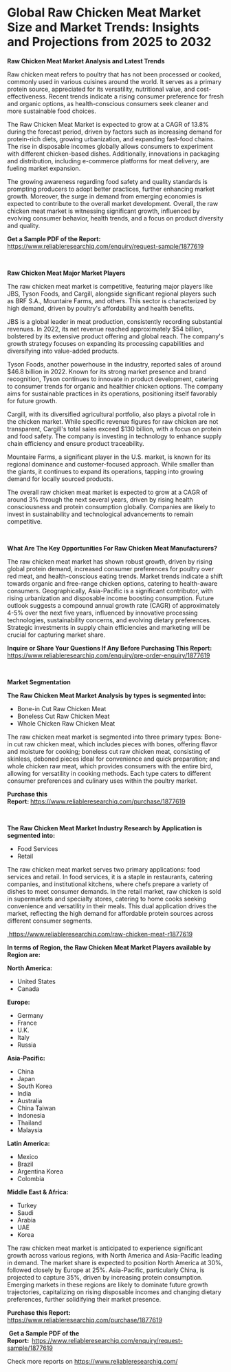 <p><h1>Global Raw Chicken Meat Market Size and Market Trends: Insights and Projections from 2025 to 2032</h1></p><p><strong>Raw Chicken Meat Market Analysis and Latest Trends</strong></p>
<p><p>Raw chicken meat refers to poultry that has not been processed or cooked, commonly used in various cuisines around the world. It serves as a primary protein source, appreciated for its versatility, nutritional value, and cost-effectiveness. Recent trends indicate a rising consumer preference for fresh and organic options, as health-conscious consumers seek cleaner and more sustainable food choices.</p><p>The Raw Chicken Meat Market is expected to grow at a CAGR of 13.8% during the forecast period, driven by factors such as increasing demand for protein-rich diets, growing urbanization, and expanding fast-food chains. The rise in disposable incomes globally allows consumers to experiment with different chicken-based dishes. Additionally, innovations in packaging and distribution, including e-commerce platforms for meat delivery, are fueling market expansion.</p><p>The growing awareness regarding food safety and quality standards is prompting producers to adopt better practices, further enhancing market growth. Moreover, the surge in demand from emerging economies is expected to contribute to the overall market development. Overall, the raw chicken meat market is witnessing significant growth, influenced by evolving consumer behavior, health trends, and a focus on product diversity and quality.</p></p>
<p><strong>Get a Sample PDF of the Report:&nbsp;</strong> <a href="https://www.reliableresearchiq.com/enquiry/request-sample/1877619?utm_campaign=2117&utm_medium=2&utm_source=Github&utm_content=ia&utm_term=15022025&utm_id=raw-chicken-meat">https://www.reliableresearchiq.com/enquiry/request-sample/1877619</a></p>
<p>&nbsp;</p>
<p><strong>Raw Chicken Meat Major Market Players</strong></p>
<p><p>The raw chicken meat market is competitive, featuring major players like JBS, Tyson Foods, and Cargill, alongside significant regional players such as BRF S.A., Mountaire Farms, and others. This sector is characterized by high demand, driven by poultry's affordability and health benefits.</p><p>JBS is a global leader in meat production, consistently recording substantial revenues. In 2022, its net revenue reached approximately $54 billion, bolstered by its extensive product offering and global reach. The company's growth strategy focuses on expanding its processing capabilities and diversifying into value-added products.</p><p>Tyson Foods, another powerhouse in the industry, reported sales of around $46.8 billion in 2022. Known for its strong market presence and brand recognition, Tyson continues to innovate in product development, catering to consumer trends for organic and healthier chicken options. The company aims for sustainable practices in its operations, positioning itself favorably for future growth.</p><p>Cargill, with its diversified agricultural portfolio, also plays a pivotal role in the chicken market. While specific revenue figures for raw chicken are not transparent, Cargill's total sales exceed $130 billion, with a focus on protein and food safety. The company is investing in technology to enhance supply chain efficiency and ensure product traceability.</p><p>Mountaire Farms, a significant player in the U.S. market, is known for its regional dominance and customer-focused approach. While smaller than the giants, it continues to expand its operations, tapping into growing demand for locally sourced products.</p><p>The overall raw chicken meat market is expected to grow at a CAGR of around 3% through the next several years, driven by rising health consciousness and protein consumption globally. Companies are likely to invest in sustainability and technological advancements to remain competitive.</p></p>
<p>&nbsp;</p>
<p><strong>What Are The Key Opportunities For Raw Chicken Meat Manufacturers?</strong></p>
<p><p>The raw chicken meat market has shown robust growth, driven by rising global protein demand, increased consumer preferences for poultry over red meat, and health-conscious eating trends. Market trends indicate a shift towards organic and free-range chicken options, catering to health-aware consumers. Geographically, Asia-Pacific is a significant contributor, with rising urbanization and disposable income boosting consumption. Future outlook suggests a compound annual growth rate (CAGR) of approximately 4-5% over the next five years, influenced by innovative processing technologies, sustainability concerns, and evolving dietary preferences. Strategic investments in supply chain efficiencies and marketing will be crucial for capturing market share.</p></p>
<p><strong>Inquire or Share Your Questions If Any Before Purchasing This Report:</strong> <a href="https://www.reliableresearchiq.com/enquiry/pre-order-enquiry/1877619?utm_campaign=2117&utm_medium=2&utm_source=Github&utm_content=ia&utm_term=15022025&utm_id=raw-chicken-meat">https://www.reliableresearchiq.com/enquiry/pre-order-enquiry/1877619</a></p>
<p>&nbsp;</p>
<p><strong>Market Segmentation</strong></p>
<p><strong>The Raw Chicken Meat Market Analysis by types is segmented into:</strong></p>
<p><ul><li>Bone-in Cut Raw Chicken Meat</li><li>Boneless Cut Raw Chicken Meat</li><li>Whole Chicken Raw Chicken Meat</li></ul></p>
<p><p>The raw chicken meat market is segmented into three primary types: Bone-in cut raw chicken meat, which includes pieces with bones, offering flavor and moisture for cooking; boneless cut raw chicken meat, consisting of skinless, deboned pieces ideal for convenience and quick preparation; and whole chicken raw meat, which provides consumers with the entire bird, allowing for versatility in cooking methods. Each type caters to different consumer preferences and culinary uses within the poultry market.</p></p>
<p><strong>Purchase this Report:&nbsp;</strong><a href="https://www.reliableresearchiq.com/purchase/1877619?utm_campaign=2117&utm_medium=2&utm_source=Github&utm_content=ia&utm_term=15022025&utm_id=raw-chicken-meat">https://www.reliableresearchiq.com/purchase/1877619</a></p>
<p>&nbsp;</p>
<p><strong>The Raw Chicken Meat Market Industry Research by Application is segmented into:</strong></p>
<p><ul><li>Food Services</li><li>Retail</li></ul></p>
<p><p>The raw chicken meat market serves two primary applications: food services and retail. In food services, it is a staple in restaurants, catering companies, and institutional kitchens, where chefs prepare a variety of dishes to meet consumer demands. In the retail market, raw chicken is sold in supermarkets and specialty stores, catering to home cooks seeking convenience and versatility in their meals. This dual application drives the market, reflecting the high demand for affordable protein sources across different consumer segments.</p></p>
<p><a href="https://www.reliableresearchiq.com/raw-chicken-meat-r1877619?utm_campaign=2117&utm_medium=2&utm_source=Github&utm_content=ia&utm_term=15022025&utm_id=raw-chicken-meat">&nbsp;https://www.reliableresearchiq.com/raw-chicken-meat-r1877619</a></p>
<p><strong>In terms of Region, the Raw Chicken Meat Market Players available by Region are:</strong></p>
<p>
    <p> <strong> North America: </strong>
        <ul>
            <li>United States</li>
            <li>Canada</li>
        </ul>
        </p> 
    <p> <strong> Europe: </strong>
        <ul>
            <li>Germany</li>
            <li>France</li>
            <li>U.K.</li>
            <li>Italy</li>
            <li>Russia</li>
        </ul>
        </p> 
    <p> <strong> Asia-Pacific: </strong>
        <ul>
            <li>China</li>
            <li>Japan</li>
            <li>South Korea</li>
            <li>India</li>
            <li>Australia</li>
            <li>China Taiwan</li>
            <li>Indonesia</li>
            <li>Thailand</li>
            <li>Malaysia</li>
        </ul>
        </p> 
    <p> <strong> Latin America: </strong>
        <ul>
            <li>Mexico</li>
            <li>Brazil</li>
            <li>Argentina Korea</li>
            <li>Colombia</li>
        </ul>
        </p> 
    <p> <strong> Middle East & Africa: </strong>
        <ul>
            <li>Turkey</li>
            <li>Saudi</li>
            <li>Arabia</li>
            <li>UAE</li>
            <li>Korea</li>
        </ul>
    </p>
    </p>
<p><p>The raw chicken meat market is anticipated to experience significant growth across various regions, with North America and Asia-Pacific leading in demand. The market share is expected to position North America at 30%, followed closely by Europe at 25%. Asia-Pacific, particularly China, is projected to capture 35%, driven by increasing protein consumption. Emerging markets in these regions are likely to dominate future growth trajectories, capitalizing on rising disposable incomes and changing dietary preferences, further solidifying their market presence.</p></p>
<p><strong>Purchase this Report: </strong><a href="https://www.reliableresearchiq.com/purchase/1877619?utm_campaign=2117&utm_medium=2&utm_source=Github&utm_content=ia&utm_term=15022025&utm_id=raw-chicken-meat">https://www.reliableresearchiq.com/purchase/1877619</a></p>
<p>&nbsp;<strong>Get a Sample PDF of the Report:&nbsp;&nbsp;</strong><a href="https://www.reliableresearchiq.com/enquiry/request-sample/1877619?utm_campaign=2117&utm_medium=2&utm_source=Github&utm_content=ia&utm_term=15022025&utm_id=raw-chicken-meat">https://www.reliableresearchiq.com/enquiry/request-sample/1877619</a></p>
<p><strong></strong></p>
<p>Check more reports on <a href="https://www.reliableresearchiq.com/?utm_campaign=2117&utm_medium=2&utm_source=Github&utm_content=ia&utm_term=15022025&utm_id=raw-chicken-meat">https://www.reliableresearchiq.com/</a></p>